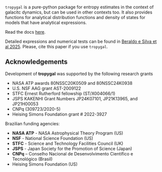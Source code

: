 $\texttt{tropygal}$ is a pure-python package for entropy estimates in
the context of galacitc dynamics, but can be used in other contexts
too. It also provides functions for analytical distribution functions
and density of states for models that have analytical
expressions.

Read the docs [here](https://tropygal.readthedocs.io/en/latest/).

Detailed expressions and numerical tests can be found in [Beraldo e
Silva et al
2025](https://ui.adsabs.harvard.edu/abs/2024arXiv240707947B/abstract). Please,
cite this paper if you use $\texttt{tropygal}$.

## Acknowledgements

Development of **tropygal** was supported by the following research grants

- NASA ATP awards 80NSSC20K0509 and 80NSSC24K0938  
- U.S. NSF AAG grant AST-2009122  
- STFC Ernest Rutherford fellowship (ST/X004066/1)  
- JSPS KAKENHI Grant Numbers JP24K07101, JP21K13965, and JP21H00053  
- CNPq (309723/2020-5)  
- Heising Simons Foundation grant \# 2022-3927

Brazilian funding agencies:

- **NASA ATP** - NASA Astrophysical Theory Program (US)  
- **NSF** - National Science Foundation (US)  
- **STFC** - Science and Technology Facilities Council (UK)  
- **JSPS** - Japan Society for the Promotion of Science (Japan)  
- **CNPq** – Conselho Nacional de Desenvolvimento Científico e Tecnológico (Brasil)  
- Heising Simons Foundation (US)
